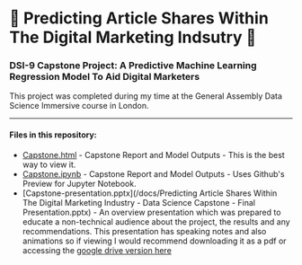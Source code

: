# 🔗 Predicting Article Shares Within The Digital Marketing Indsutry 🔗

### DSI-9 Capstone Project: A Predictive Machine Learning Regression Model To Aid Digital Marketers

This project was completed during my time at the General Assembly Data Science Immersive course in London.

- - - -

#### Files in this repository:

* [Capstone.html](https://jamesaphoenix.github.io/Capstone_Project_Predicting_Article_Shares/Capstone_Final_Report.html) - Capstone Report and Model Outputs - This is the best way to view it.
* [Capstone.ipynb](/docs/Capstone_Final_Report.ipynb) - Capstone Report and Model Outputs - Uses Github's Preview for Jupyter Notebook. 
* [Capstone-presentation.pptx](/docs/Predicting Article Shares Within The Digital Marketing Industry - Data Science Capstone - Final Presentation.pptx) - An overview presentation which was prepared to educate a non-technical audience about the project, the results and any recommendations. This presentation has speaking notes and also animations so if viewing I would recommend downloading it as a pdf or accessing the [google drive version here](https://docs.google.com/presentation/d/1Hudv0TvJ6jp7txaUcfAKBlN_rDH0PgFqPK1Udow8D3s/edit?usp=sharing')
